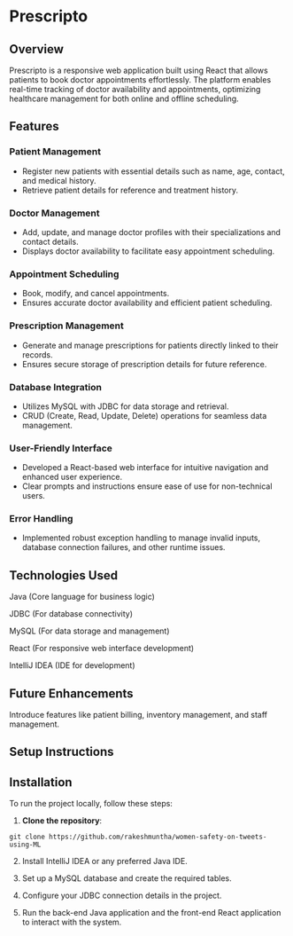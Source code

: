 # Prescripto

## Overview

Prescripto is a responsive web application built using React that allows patients to book doctor appointments effortlessly. The platform enables real-time tracking of doctor availability and appointments, optimizing healthcare management for both online and offline scheduling.

## Features

### Patient Management

* Register new patients with essential details such as name, age, contact, and medical history.
* Retrieve patient details for reference and treatment history.

### Doctor Management

* Add, update, and manage doctor profiles with their specializations and contact details.
* Displays doctor availability to facilitate easy appointment scheduling.

### Appointment Scheduling

* Book, modify, and cancel appointments.
* Ensures accurate doctor availability and efficient patient scheduling.

### Prescription Management

* Generate and manage prescriptions for patients directly linked to their records.
* Ensures secure storage of prescription details for future reference.

### Database Integration

* Utilizes MySQL with JDBC for data storage and retrieval.
* CRUD (Create, Read, Update, Delete) operations for seamless data management.

### User-Friendly Interface

* Developed a React-based web interface for intuitive navigation and enhanced user experience.
* Clear prompts and instructions ensure ease of use for non-technical users.

### Error Handling

* Implemented robust exception handling to manage invalid inputs, database connection failures, and other runtime issues.

## Technologies Used

Java (Core language for business logic)

JDBC (For database connectivity)

MySQL (For data storage and management)

React (For responsive web interface development)

IntelliJ IDEA (IDE for development)

## Future Enhancements

Introduce features like patient billing, inventory management, and staff management.

## Setup Instructions
## Installation

To run the project locally, follow these steps:

1. **Clone the repository**:
   
```
git clone https://github.com/rakeshmuntha/women-safety-on-tweets-using-ML
```

2. Install IntelliJ IDEA or any preferred Java IDE.

3. Set up a MySQL database and create the required tables.

4. Configure your JDBC connection details in the project.

5. Run the back-end Java application and the front-end React application to interact with the system.
